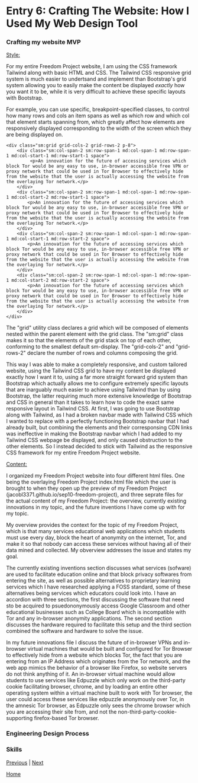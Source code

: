 # Entry 6: Crafting The Website: How I Used My Web Design Tool

### Crafting my website MVP

<ins>Style:</ins>

For my entire Freedom Project website, I am using the CSS framework Tailwind along with basic HTML and CSS. The Tailwind CSS responsive grid system is much easier to undertsand and implement than Bootstrap's grid system allowing you to easily make the content be displayed *exactly* how you want it to be, while it is very difficult to achieve these specific layouts with Bootstrap.

For example, you can use specific, breakpoint-specified classes, to control how many rows and cols an item spans as well as which row and which col that element starts spanning from, which greatly affect how elements are responsively displayed corresponding to the width of the screen which they are being displayed on.

```
<div class="sm:grid grid-cols-2 grid-rows-2 p-8">
    <div class="sm:col-span-2 sm:row-span-1 md:col-span-1 md:row-span-1 md:col-start-1 md:row-start-1 space">
         <p>An innovation for the future of accessing services which block Tor would be any easy to use, in-browser accessible free VPN or proxy network that could be used in Tor Browser to effectively hide from the website that the user is actually accessing the website from the overlaying Tor network.</p>
    </div>
    <div class="sm:col-span-2 sm:row-span-1 md:col-span-1 md:row-span-1 md:col-start-2 md:row-start-1 space">
        <p>An innovation for the future of accessing services which block Tor would be any easy to use, in-browser accessible free VPN or proxy network that could be used in Tor Browser to effectively hide from the website that the user is actually accessing the website from the overlaying Tor network.</p>
    </div>
    <div class="sm:col-span-2 sm:row-span-1 md:col-span-1 md:row-span-1 md:col-start-1 md:row-start-2 space">
        <p>An innovation for the future of accessing services which block Tor would be any easy to use, in-browser accessible free VPN or proxy network that could be used in Tor Browser to effectively hide from the website that the user is actually accessing the website from the overlaying Tor network.</p>
    </div>
    <div class="sm:col-span-2 sm:row-span-1 md:col-span-1 md:row-span-1 md:col-start-2 md:row-start-2 space">
        <p>An innovation for the future of accessing services which block Tor would be any easy to use, in-browser accessible free VPN or proxy network that could be used in Tor Browser to effectively hide from the website that the user is actually accessing the website from the overlaying Tor network.</p>
    </div>
</div>
```

The "grid" utility class declares a grid which will be composed of elements nested within the parent element with the grid class. The "sm:grid" class makes it so that the elements of the grid stack on top of each other, conforming to the smallest default sm-display. The "grid-cols-2" and "grid-rows-2" declare the number of rows and columns composing the grid.

This way I was able to make a completely responsive, and custom tailored website, using the Tailwind CSS grid to have my content be displayed exactly how I want it to, using a far more straight forward grid system than Bootstrap which actually allows me to configure extremely specific layouts that are inarguably much easier to achieve using Tailwind than by using Bootstrap, the latter requiring much more extensive knowledge of Bootstrap and CSS in general than it takes to learn how to code the exact same responsive layout in Tailwind CSS. At first, I was going to use Bootstrap along with Tailwind, as I had a broken navbar made with Tailwind CSS which I wanted to replace with a perfectly functioning Bootstrap navbar that I had already built, but combining the elements and their corresponsing CDN links was ineffective in making the Bootstrap navbar which I had added to my Tailwind CSS webpage be displayed, and only caused obstruction to the other elements. So I instead decided to stick with Tailwind as the responsive CSS framework for my entire Freedom Project website.

<ins>Content:</ins>

I organized my Freedom Project website into four different html files. One being the overlaying Freedom Project index.html file which the user is brought to when they open up the preview of my Freedom Project (jacobl3371.github.io/sep10-freedom-project), and three seprate files for the actual content of my Freedom Project: the overview, currently existing innovations in my topic, and the future inventions I have come up with for my topic.

My overview provides the context for the topic of my Freedom Project, which is that many services educational web applications which students must use every day, block the heart of anonymity on the internet, Tor, and make it so that nobody can access these services without having all of their data mined and collected. My obverview addresses the issue and states my goal.

The currently existing inventions section discusses what services (sofware) are used to facilitate education online and that block privacy softwares from entering the site, as well as possible alternatives to proprietary learning services which I have researched applying a FOSS standard, some of these alternatives being services which educators could look into. I have an accordion with three sections, the first discussing the software that need sto be acquired to psuedononymously access Google Classroom and other educational businesses such as College Board which is incompatible with Tor and any in-browser anonymity applications. The second section discusses the hardware required to facilitate this setup and the third section combined the software and hardware to solve the issue. 

In my future innovations file I discuss the future of in-browser VPNs and in-browser virtual machines that would be built and configured for Tor Browser to effectively hide from a website which blocks Tor, the fact that you are entering from an IP Address which originates from the Tor network, and the web app mimics the behavior of a browser like Firefox, so website servers do not think anything of it. An in-browser virtual machine would allow students to use services like Edpuzzle which only work on the third-party cookie facilitating browser, chrome, and by loading an entire other operating system within a virtual machine built to work with Tor browser, the user could access these services like edpuzzle anonymously over Tor, in the amnesic Tor browser, as Edpuzzle only sees the chrome browser which you are accessing their site from, and not the non-third-party-cookie-supporting firefox-based Tor browser.

### Engineering Design Process


### Skills

[Previous](entry05.md) | [Next](entry07.md)

[Home](../README.md)
